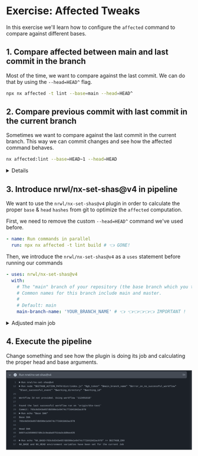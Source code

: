# Exercise: Affected Tweaks
In this exercise we'll learn how to configure the `affected` command to compare against different bases.

## 1. Compare affected between main and last commit in the branch
Most of the time, we want to compare against the last commit. We can do that by using the `--head=HEAD^` flag.

```bash
npx nx affected -t lint --base=main --head=HEAD^
```

## 2. Compare previous commit with last commit  in the current branch 
Sometimes we want to compare against the last commit in the current branch.
This way we can commit changes and see how the affected command behaves.

```bash
nx affected:lint --base=HEAD~1 --head=HEAD
```

<details>
  <summary>Details</summary> 

- `--base=HEAD~1`: Sets the base for comparison to the commit just before the current one (HEAD~1).
- `--head=HEAD`: Sets the head for comparison to the current commit (HEAD).

</details>

## 3. Introduce nrwl/nx-set-shas@v4 in pipeline

We want to use the `nrwl/nx-set-shas@v4` plugin in order to calculate the proper
`base` & `head` `hashes` from git to optimize the `affected` computation.

First, we need to remove the custom `--head=HEAD^` command we've used before.

```yaml
- name: Run commands in parallel
  run: npx nx affected -t lint build # 👈️ GONE!
```

Then, we introduce the `nrwl/nx-set-shas@v4` as a `uses` statement before running our commands

```yaml
- uses: nrwl/nx-set-shas@v4
  with:
    # The "main" branch of your repository (the base branch which you target with PRs).
    # Common names for this branch include main and master.
    #
    # Default: main
    main-branch-name: 'YOUR_BRANCH_NAME' # 👈️ 👈️👈️👈️👈️👈️ IMPORTANT !
```

<details>
  <summary>Adjusted main job</summary>

```yaml
  main:
    name: DTE Coordinator
    runs-on: ubuntu-latest
    env:
      NX_CLOUD_DISTRIBUTED_EXECUTION: true
      NX_DISTRIBUTED_TASK_EXECUTION: true

    steps:
      - uses: actions/checkout@v4
        with:
          fetch-depth: 0

      - uses: actions/setup-node@v3
        with:
          node-version: 20
          cache: 'npm'
      - run: npm ci
      
      - uses: nrwl/nx-set-shas@v4
        with:
          # The "main" branch of your repository (the base branch which you target with PRs).
          # Common names for this branch include main and master.
          #
          # Default: main
          main-branch-name: 'YOUR_BRANCH_NAME' # 👈️ 👈️👈️👈️👈️👈️ IMPORTANT !
      
      
      - name: Initialize the Nx Cloud distributed CI run
        run: npx nx-cloud start-ci-run --distribute-on="manual"

      - name: Run commands in parallel
        run: npx nx affected -t lint build # 👈️ GONE!

      - name: Stop Nx Cloud DTE agents
        if: ${{ always() }}
        run: npx nx-cloud stop-all-agents
```

</details>

## 4. Execute the pipeline

Change something and see how the plugin is doing its job and calculating the proper head and base arguments.

![nx-set-shas.png](./images/nx-set-shas.png)
